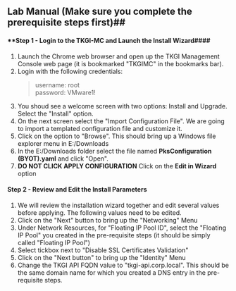 ## Lab Manual (Make sure you complete the prerequisite steps first)##

#### **Step 1 - Login to the TKGI-MC and Launch the Install Wizard####
1.  Launch the Chrome web browser and open up the TKGI Management Console web page (it is bookmarked "TKGIMC" in the bookmarks bar).
1.  Login with the following credentials:
    >username:  root  
    password:  VMware1!
2.  You shoud see a welcome screen with two options:  Install and Upgrade.  Select the "Install" option.
3.  On the next screen select the "Import Configuration File".  We are going to import a templated configuration file and customize it.
4.  Click on the option to "Browse".  This should bring up a Windows file explorer menu in E:/Downloads
5.  In the E:/Downloads folder select the file named **PksConfiguration (BYOT).yaml** and click "Open".
6.  **DO NOT CLICK APPLY CONFIGURATION**  Click on the **Edit in Wizard** option
 
  
#### **Step 2 - Review and Edit the Install Parameters**
1.  We will review the installation wizard together and edit several values before applying.  The following values need to be edited.
2.  Click on the "Next" button to bring up the "Networking" Menu
3.  Under Network Resources, for "Floating IP Pool ID", select the "Floating IP Pool" you created in the pre-requisite steps (it should be simply called "Floating IP Pool")
4.  Select tickbox next to "Disable SSL Certificates Validation"
5.  Click on the "Next button" to bring up the "Identity" Menu
6.  Change the TKGI API FQDN value to "tkgi-api.corp.local".  This should be the same domain name for which you created a DNS entry in the pre-requisite steps.

